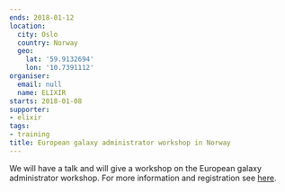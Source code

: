 ```yaml
---
ends: 2018-01-12
location:
  city: Oslo
  country: Norway
  geo:
    lat: '59.9132694'
    lon: '10.7391112'
organiser:
  email: null
  name: ELIXIR
starts: 2018-01-08
supporter:
- elixir
tags:
- training
title: European galaxy administrator workshop in Norway
---
```


We will have a talk and will give a workshop on the European galaxy administrator workshop. For more information and registration see [here](https://www.elixir-europe.org/events/european-galaxy-administrator-workshop).